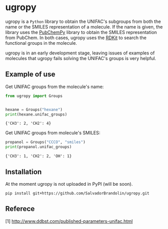 # ugropy

ugropy is a `Python` library to obtain the UNIFAC's subgroups from 
both the name or the SMILES representation of a molecule. If the name is 
given, the library uses the
[PubChemPy](https://github.com/mcs07/PubChemPy) library to obtain the SMILES
representation from PubChem. In both cases, ugropy uses the 
[RDKit](https://github.com/rdkit/rdkit) to search the functional groups in the
molecule.

ugropy is in an early development stage, leaving issues of examples of molecules that ugropy fails solving the UNIFAC's groups is very helpful.

## Example of use
Get UNIFAC groups from the molecule's name:

```python
from ugropy import Groups


hexane = Groups("hexane")
print(hexane.unifac_groups)
```

    {'CH3': 2, 'CH2': 4}

Get UNIFAC groups from molecule's SMILES:

```python
propanol = Groups("CCCO", "smiles")
print(propanol.unifac_groups)
```

    {'CH3': 1, 'CH2': 2, 'OH': 1}

## Installation
At the moment ugropy is not uploaded in PyPI (will be soon).

```
pip install git+https://github.com/SalvadorBrandolin/ugropy.git
```
## Referece

[1] http://www.ddbst.com/published-parameters-unifac.html
